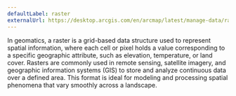 ```yaml
---
defaultLabel: raster
externalUrl: https://desktop.arcgis.com/en/arcmap/latest/manage-data/raster-and-images/what-is-raster-data.htm
---
```


In geomatics, a raster is a grid-based data structure used to represent spatial information, where each cell or pixel holds a value corresponding to a specific geographic attribute, such as elevation, temperature, or land cover. Rasters are commonly used in remote sensing, satellite imagery, and geographic information systems (GIS) to store and analyze continuous data over a defined area. This format is ideal for modeling and processing spatial phenomena that vary smoothly across a landscape.
